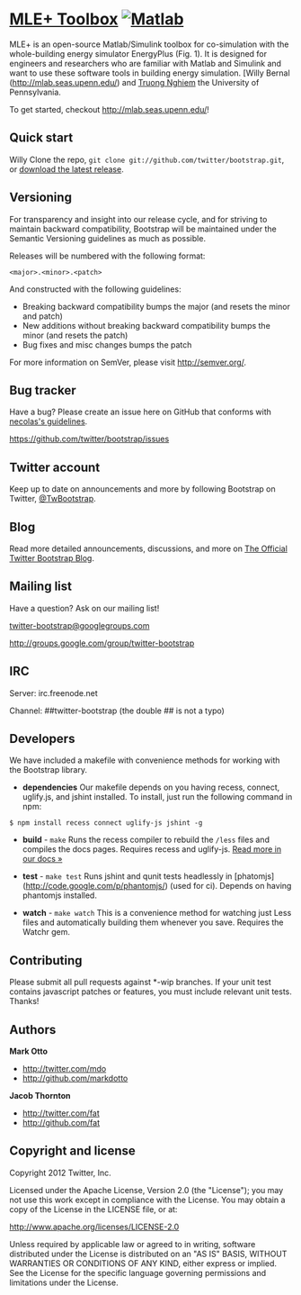 [MLE+ Toolbox](http://twitter.github.com/bootstrap) [![Matlab](https://secure.travis-ci.org/twitter/bootstrap.png)](http://travis-ci.org/twitter/bootstrap)
=================


MLE+ is an open-source Matlab/Simulink toolbox for co-simulation with the
whole-building energy simulator EnergyPlus (Fig. 1). It is designed for engineers
and researchers who are familiar with Matlab and Simulink and want to use
these software tools in building energy simulation. 
[Willy Bernal (http://mlab.seas.upenn.edu/) and [Truong Nghiem](http://mlab.seas.upenn.edu/) the University of Pennsylvania.


To get started, checkout http://mlab.seas.upenn.edu/!





Quick start
-----------


Willy Clone the repo, `git clone git://github.com/twitter/bootstrap.git`, or [download the latest release](https://github.com/twitter/bootstrap/zipball/master).





Versioning
----------


For transparency and insight into our release cycle, and for striving to maintain backward compatibility, Bootstrap will be maintained under the Semantic Versioning guidelines as much as possible.

Releases will be numbered with the following format:

`<major>.<minor>.<patch>`

And constructed with the following guidelines:

* Breaking backward compatibility bumps the major (and resets the minor and patch)
* New additions without breaking backward compatibility bumps the minor (and resets the patch)
* Bug fixes and misc changes bumps the patch

For more information on SemVer, please visit http://semver.org/.



Bug tracker
-----------

Have a bug? Please create an issue here on GitHub that conforms with [necolas's guidelines](https://github.com/necolas/issue-guidelines).

https://github.com/twitter/bootstrap/issues



Twitter account
---------------

Keep up to date on announcements and more by following Bootstrap on Twitter, [@TwBootstrap](http://twitter.com/TwBootstrap).



Blog
----

Read more detailed announcements, discussions, and more on [The Official Twitter Bootstrap Blog](http://blog.getbootstrap.com).





Mailing list
------------


Have a question? Ask on our mailing list!

twitter-bootstrap@googlegroups.com

http://groups.google.com/group/twitter-bootstrap



IRC
---



Server: irc.freenode.net

Channel: ##twitter-bootstrap (the double ## is not a typo)





Developers
----------

We have included a makefile with convenience methods for working with the Bootstrap library.

+ **dependencies**
Our makefile depends on you having recess, connect, uglify.js, and jshint installed. To install, just run the following command in npm:

```
$ npm install recess connect uglify-js jshint -g
```

+ **build** - `make`
Runs the recess compiler to rebuild the `/less` files and compiles the docs pages. Requires recess and uglify-js. <a href="http://twitter.github.com/bootstrap/less.html#compiling">Read more in our docs &raquo;</a>

+ **test** - `make test`
Runs jshint and qunit tests headlessly in [phatomjs] (http://code.google.com/p/phantomjs/) (used for ci). Depends on having phantomjs installed.

+ **watch** - `make watch`
This is a convenience method for watching just Less files and automatically building them whenever you save. Requires the Watchr gem.



Contributing
------------

Please submit all pull requests against *-wip branches. If your unit test contains javascript patches or features, you must include relevant unit tests. Thanks!





Authors
-------


**Mark Otto**

+ http://twitter.com/mdo
+ http://github.com/markdotto

**Jacob Thornton**

+ http://twitter.com/fat
+ http://github.com/fat





Copyright and license
---------------------


Copyright 2012 Twitter, Inc.

Licensed under the Apache License, Version 2.0 (the "License");
you may not use this work except in compliance with the License.
You may obtain a copy of the License in the LICENSE file, or at:

   http://www.apache.org/licenses/LICENSE-2.0

Unless required by applicable law or agreed to in writing, software
distributed under the License is distributed on an "AS IS" BASIS,
WITHOUT WARRANTIES OR CONDITIONS OF ANY KIND, either express or implied.
See the License for the specific language governing permissions and
limitations under the License.
